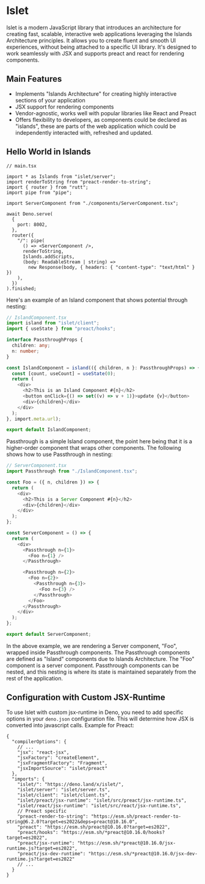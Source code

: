 # Islet

Islet is a modern JavaScript library that introduces an architecture for creating fast, scalable, interactive web applications leveraging the Islands Architecture principles. It allows you to create fluent and smooth UI experiences, without being attached to a specific UI library. It's designed to work seamlessly with JSX and supports preact and react for rendering components.

## Main Features

- Implements "Islands Architecture" for creating highly interactive sections of your application
- JSX support for rendering components
- Vendor-agnostic, works well with popular libraries like React and Preact
- Offers flexibility to developers, as components could be declared as "islands", these are parts of the web application which could be independently interacted with, refreshed and updated.

## Hello World in Islands

```tsx
// main.tsx

import * as Islands from "islet/server";
import renderToString from "preact-render-to-string";
import { router } from "rutt";
import pipe from "pipe";

import ServerComponent from "./components/ServerComponent.tsx";

await Deno.serve(
  {
    port: 8002,
  },
  router({
    "/": pipe(
      () => <ServerComponent />,
      renderToString,
      Islands.addScripts,
      (body: ReadableStream | string) =>
        new Response(body, { headers: { "content-type": "text/html" } })
    ),
  })
).finished;
```

Here's an example of an Island component that shows potential through nesting:

```typescript
// IslandComponent.tsx
import island from "islet/client";
import { useState } from "preact/hooks";

interface PassthroughProps {
  children: any;
  n: number;
}

const IslandComponent = island(({ children, n }: PassthroughProps) => {
  const [count, useCount] = useState(0);
  return (
    <div>
      <h2>This is an Island Component #{n}</h2>
      <button onClick={() => set((v) => v + 1)}>update {v}</button>
      <div>{children}</div>
    </div>
  );
}, import.meta.url);

export default IslandComponent;
```

Passthrough is a simple Island component, the point here being that it is a higher-order component that wraps other components. The following shows how to use Passthrough in nesting:

```typescript
// ServerComponent.tsx
import Passthrough from "./IslandComponent.tsx";

const Foo = ({ n, children }) => {
  return (
    <div>
      <h2>This is a Server Component #{n}</h2>
      <div>{children}</div>
    </div>
  );
};

const ServerComponent = () => {
  return (
    <div>
      <Passthrough n={1}>
        <Foo n={1} />
      </Passthrough>

      <Passthrough n={2}>
        <Foo n={2}>
          <Passthrough n={3}>
            <Foo n={3} />
          </Passthrough>
        </Foo>
      </Passthrough>
    </div>
  );
};

export default ServerComponent;
```

In the above example, we are rendering a Server component, "Foo", wrapped inside Passthrough components. The Passthrough components are defined as "Island" components due to Islands Architecture. The "Foo" component is a server component. Passthrough components can be nested, and this nesting is where its state is maintained separately from the rest of the application.

## Configuration with Custom JSX-Runtime

To use Islet with custom jsx-runtime in Deno, you need to add specific options in your `deno.json` configuration file. This will determine how JSX is converted into javascript calls. Example for Preact:

```jsonc
{
  "compilerOptions": {
    // ...
    "jsx": "react-jsx",
    "jsxFactory": "createElement",
    "jsxFragmentFactory": "Fragment",
    "jsxImportSource": "islet/preact"
  },
  "imports": {
    "islet/": "https://deno.land/x/islet/",
    "islet/server": "islet/server.ts",
    "islet/client": "islet/client.ts",
    "islet/preact/jsx-runtime": "islet/src/preact/jsx-runtime.ts",
    "islet/react/jsx-runtime": "islet/src/react/jsx-runtime.ts",
    // Preact specific
    "preact-render-to-string": "https://esm.sh/preact-render-to-string@6.2.0?target=es2022&deps=preact@10.16.0",
    "preact": "https://esm.sh/preact@10.16.0?target=es2022",
    "preact/hooks": "https://esm.sh/*preact@10.16.0/hooks?target=es2022",
    "preact/jsx-runtime": "https://esm.sh/*preact@10.16.0/jsx-runtime.js?target=es2022",
    "preact/jsx-dev-runtime": "https://esm.sh/*preact@10.16.0/jsx-dev-runtime.js?target=es2022"
    // ...
  }
}
```
